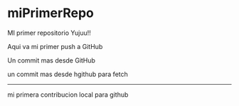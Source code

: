 # miPrimerRepo
MI primer repositorio Yujuu!!

Aqui va mi primer push a GitHub

Un commit mas desde GitHub

un commit mas desde hgithub para fetch

****************************************
 mi primera contribucion local para github
 
